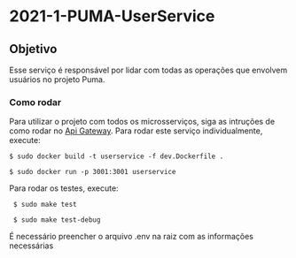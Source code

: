 # 2021-1-PUMA-UserService

## Objetivo

Esse serviço é responsável por lidar com todas as operações que envolvem usuários no projeto Puma.

### Como rodar

Para utilizar o projeto com todos os microsserviços, siga as intruções de como rodar no [Api Gateway](https://github.com/fga-eps-mds/2021-1-PUMA-ApiGateway). Para rodar este serviço individualmente, execute:

``` $ sudo docker build -t userservice -f dev.Dockerfile . ```

``` $ sudo docker run -p 3001:3001 userservice ```

Para rodar os testes, execute:

``` $ sudo make test```

``` $ sudo make test-debug```

É necessário preencher o arquivo .env na raiz com as informações necessárias
